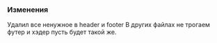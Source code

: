 ### Изменения

Удалил все ненужное в header и footer
В других файлах не трогаем футер и хэдер пусть будет такой же.